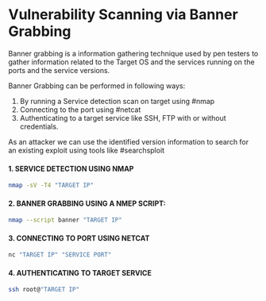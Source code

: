 # Vulnerability Scanning via Banner Grabbing 

Banner grabbing is a information gathering technique used by pen testers to gather information related to the Target OS and the services running on the ports and the service versions.

Banner Grabbing can be performed in following ways:
1. By running a Service detection scan on target using #nmap
2. Connecting to the port using #netcat
3. Authenticating to a target service like SSH, FTP with or without credentials.

As an attacker we can use the identified version information to search for an existing exploit using tools like #searchsploit

#### 1. SERVICE DETECTION USING NMAP

```sh
nmap -sV -T4 "TARGET IP"
```
#### 2. BANNER GRABBING USING A NMEP SCRIPT:

```sh
nmap --script banner "TARGET IP"
```
#### 3. CONNECTING TO PORT USING NETCAT

```sh
nc "TARGET IP" "SERVICE PORT"
```
#### 4. AUTHENTICATING TO TARGET SERVICE

```sh
ssh root@"TARGET IP"
```
